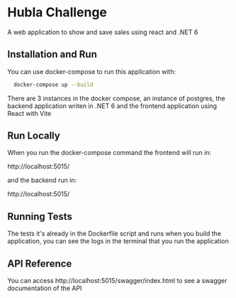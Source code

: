 
# Hubla Challenge

A web application to show and save sales using react and .NET 6


## Installation and Run

You can use docker-compose to run this application with:

```bash
  docker-compose up --build
```
There are 3 instances in the docker compose, an instance of postgres, 
the backend application writen in .NET 6
 and the frontend application using React with Vite
## Run Locally

When you run the docker-compose command the frontend will run in:

http://localhost:5015/

and the backend run in:

http://localhost:5015/
## Running Tests

The tests it's already in the Dockerfile script and runs when you build the application, you can see the logs in the terminal that you run the application


## API Reference

You can access http://localhost:5015/swagger/index.html 
to see a swagger documentation of the API

